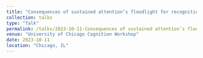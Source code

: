 ```yaml
---
title: "Consequences of sustained attention’s floodlight for recognition memory"
collection: talks
type: "Talk"
permalink: /talks/2023-10-11-Consequences of sustained attention’s floodlight for recognition memory
venue: "University of Chicago Cognition Workshop"
date: 2023-10-11
location: "Chicago, IL"
---
```

